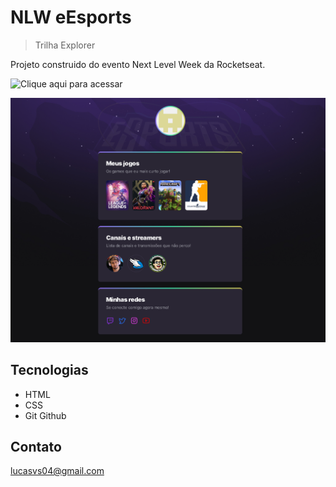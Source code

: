 # NLW eEsports

> Trilha Explorer

Projeto construido do evento Next Level Week da Rocketseat.

![Clique aqui para acessar](https://lucasvs01.github.io/nlw-esportes-explorer)

![preview](./.github/preview.png)

## Tecnologias

- HTML
- CSS
- Git Github

## Contato

lucasvs04@gmail.com